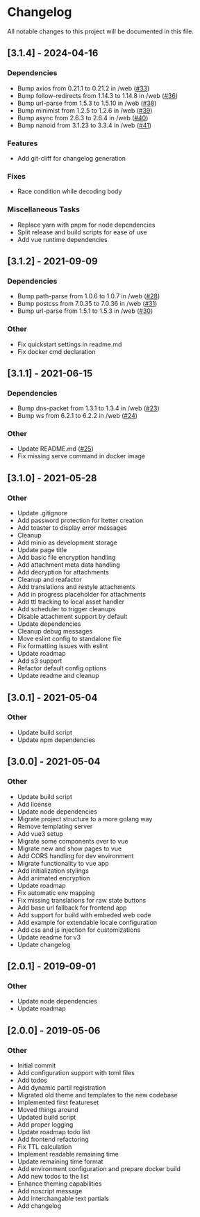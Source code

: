 # Changelog

All notable changes to this project will be documented in this file.

## [3.1.4] - 2024-04-16

### Dependencies

- Bump axios from 0.21.1 to 0.21.2 in /web ([#33](https://github.com/Scribblerockerz/cryptletter/issues/33))
- Bump follow-redirects from 1.14.3 to 1.14.8 in /web ([#36](https://github.com/Scribblerockerz/cryptletter/issues/36))
- Bump url-parse from 1.5.3 to 1.5.10 in /web ([#38](https://github.com/Scribblerockerz/cryptletter/issues/38))
- Bump minimist from 1.2.5 to 1.2.6 in /web ([#39](https://github.com/Scribblerockerz/cryptletter/issues/39))
- Bump async from 2.6.3 to 2.6.4 in /web ([#40](https://github.com/Scribblerockerz/cryptletter/issues/40))
- Bump nanoid from 3.1.23 to 3.3.4 in /web ([#41](https://github.com/Scribblerockerz/cryptletter/issues/41))

### Features

- Add git-cliff for changelog generation

### Fixes

- Race condition while decoding body

### Miscellaneous Tasks

- Replace yarn with pnpm for node dependencies
- Split release and build scripts for ease of use
- Add vue runtime dependencies

## [3.1.2] - 2021-09-09

### Dependencies

- Bump path-parse from 1.0.6 to 1.0.7 in /web ([#28](https://github.com/Scribblerockerz/cryptletter/issues/28))
- Bump postcss from 7.0.35 to 7.0.36 in /web ([#31](https://github.com/Scribblerockerz/cryptletter/issues/31))
- Bump url-parse from 1.5.1 to 1.5.3 in /web ([#30](https://github.com/Scribblerockerz/cryptletter/issues/30))

### Other

- Fix quickstart settings in readme.md
- Fix docker cmd declaration

## [3.1.1] - 2021-06-15

### Dependencies

- Bump dns-packet from 1.3.1 to 1.3.4 in /web ([#23](https://github.com/Scribblerockerz/cryptletter/issues/23))
- Bump ws from 6.2.1 to 6.2.2 in /web ([#24](https://github.com/Scribblerockerz/cryptletter/issues/24))

### Other

- Update README.md ([#25](https://github.com/Scribblerockerz/cryptletter/issues/25))
- Fix missing serve command in docker image

## [3.1.0] - 2021-05-28

### Other

- Update .gitignore
- Add password protection for ltetter creation
- Add toaster to display error messages
- Cleanup
- Add minio as development storage
- Update page title
- Add basic file encryption handling
- Add attachment meta data handling
- Add decryption for attachments
- Cleanup and reafactor
- Add translations and restyle attachments
- Add in progress placeholder for attachments
- Add ttl tracking to local asset handler
- Add scheduler to trigger cleanups
- Disable attachment support by default
- Update dependencies
- Cleanup debug messages
- Move eslint config to standalone file
- Fix formatting issues with eslint
- Update roadmap
- Add s3 support
- Refactor default config options
- Update readme and cleanup

## [3.0.1] - 2021-05-04

### Other

- Update build script
- Update npm dependencies

## [3.0.0] - 2021-05-04

### Other

- Update build script
- Add license
- Update node dependencies
- Migrate project structure to a more golang way
- Remove templating server
- Add vue3 setup
- Migrate some components over to vue
- Migrate new and show pages to vue
- Add CORS handling for dev environment
- Migrate functionality to vue app
- Add initialization stylings
- Add animated encryption
- Update roadmap
- Fix automatic env mapping
- Fix missing translations for raw state buttons
- Add base url fallback for frontend app
- Add support for build with embeded web code
- Add example for extendable locale configuration
- Add css and js injection for customizations
- Update readme for v3
- Update changelog

## [2.0.1] - 2019-09-01

### Other

- Update node dependencies
- Update roadmap

## [2.0.0] - 2019-05-06

### Other

- Initial commit
- Add configuration support with toml files
- Add todos
- Add dynamic partil registration
- Migrated old theme and templates to the new codebase
- Implemented first featureset
- Moved things around
- Updated build script
- Add proper logging
- Update roadmap todo list
- Add frontend refactoring
- Fix TTL calculation
- Implement readable remaining time
- Update remaining time format
- Add environment configuration and prepare docker build
- Add new todos to the list
- Enhance theming capabilities
- Add noscript message
- Add interchangable text partials
- Add changelog

<!-- generated by git-cliff -->
